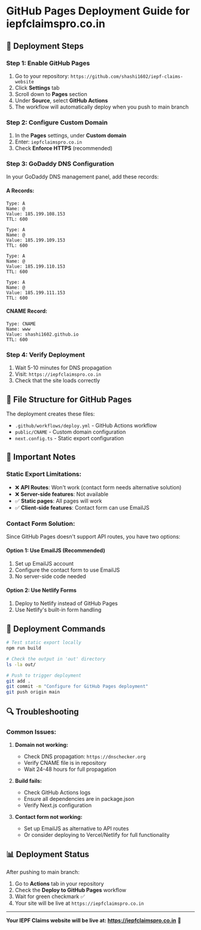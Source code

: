 # GitHub Pages Deployment Guide for iepfclaimspro.co.in

## 🚀 **Deployment Steps**

### Step 1: Enable GitHub Pages
1. Go to your repository: `https://github.com/shashi1602/iepf-claims-website`
2. Click **Settings** tab
3. Scroll down to **Pages** section
4. Under **Source**, select **GitHub Actions**
5. The workflow will automatically deploy when you push to main branch

### Step 2: Configure Custom Domain
1. In the **Pages** settings, under **Custom domain**
2. Enter: `iepfclaimspro.co.in`
3. Check **Enforce HTTPS** (recommended)

### Step 3: GoDaddy DNS Configuration
In your GoDaddy DNS management panel, add these records:

#### **A Records:**
```
Type: A
Name: @
Value: 185.199.108.153
TTL: 600

Type: A  
Name: @
Value: 185.199.109.153
TTL: 600

Type: A
Name: @
Value: 185.199.110.153
TTL: 600

Type: A
Name: @
Value: 185.199.111.153
TTL: 600
```

#### **CNAME Record:**
```
Type: CNAME
Name: www
Value: shashi1602.github.io
TTL: 600
```

### Step 4: Verify Deployment
1. Wait 5-10 minutes for DNS propagation
2. Visit: `https://iepfclaimspro.co.in`
3. Check that the site loads correctly

## 📁 **File Structure for GitHub Pages**

The deployment creates these files:
- `.github/workflows/deploy.yml` - GitHub Actions workflow
- `public/CNAME` - Custom domain configuration
- `next.config.ts` - Static export configuration

## 🔧 **Important Notes**

### **Static Export Limitations:**
- ❌ **API Routes**: Won't work (contact form needs alternative solution)
- ❌ **Server-side features**: Not available
- ✅ **Static pages**: All pages will work
- ✅ **Client-side features**: Contact form can use EmailJS

### **Contact Form Solution:**
Since GitHub Pages doesn't support API routes, you have two options:

#### **Option 1: Use EmailJS (Recommended)**
1. Set up EmailJS account
2. Configure the contact form to use EmailJS
3. No server-side code needed

#### **Option 2: Use Netlify Forms**
1. Deploy to Netlify instead of GitHub Pages
2. Use Netlify's built-in form handling

## 🚀 **Deployment Commands**

```bash
# Test static export locally
npm run build

# Check the output in 'out' directory
ls -la out/

# Push to trigger deployment
git add .
git commit -m "Configure for GitHub Pages deployment"
git push origin main
```

## 🔍 **Troubleshooting**

### **Common Issues:**

1. **Domain not working:**
   - Check DNS propagation: `https://dnschecker.org`
   - Verify CNAME file is in repository
   - Wait 24-48 hours for full propagation

2. **Build fails:**
   - Check GitHub Actions logs
   - Ensure all dependencies are in package.json
   - Verify Next.js configuration

3. **Contact form not working:**
   - Set up EmailJS as alternative to API routes
   - Or consider deploying to Vercel/Netlify for full functionality

## 📊 **Deployment Status**

After pushing to main branch:
1. Go to **Actions** tab in your repository
2. Check the **Deploy to GitHub Pages** workflow
3. Wait for green checkmark ✅
4. Your site will be live at `https://iepfclaimspro.co.in`

---

**Your IEPF Claims website will be live at: https://iepfclaimspro.co.in** 🎉
